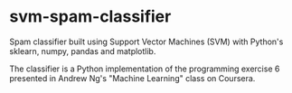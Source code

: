 # svm-spam-classifier
Spam classifier built using Support Vector Machines (SVM) with Python's sklearn, numpy, pandas and matplotlib.

The classifier is a Python implementation of the programming exercise 6 presented in Andrew Ng's "Machine Learning" class on Coursera.
